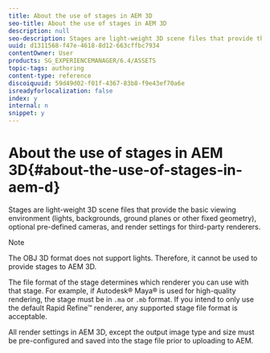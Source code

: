 ```yaml
---
title: About the use of stages in AEM 3D
seo-title: About the use of stages in AEM 3D
description: null
seo-description: Stages are light-weight 3D scene files that provide the basic viewing environment (lights, backgrounds, ground planes or other fixed geometry), optional pre-defined cameras, and render settings for third-party renderers.
uuid: d1311568-f47e-4618-8d12-663cffbc7934
contentOwner: User
products: SG_EXPERIENCEMANAGER/6.4/ASSETS
topic-tags: authoring
content-type: reference
discoiquuid: 59d49d02-f01f-4367-83b8-f9e43ef70a6e
isreadyforlocalization: false
index: y
internal: n
snippet: y
---
```


# About the use of stages in AEM 3D{#about-the-use-of-stages-in-aem-d}

Stages are light-weight 3D scene files that provide the basic viewing environment (lights, backgrounds, ground planes or other fixed geometry), optional pre-defined cameras, and render settings for third-party renderers.

>[!NOTE]
>
>The OBJ 3D format does not support lights. Therefore, it cannot be used to provide stages to AEM 3D.

The file format of the stage determines which renderer you can use with that stage. For example, if Autodesk® Maya® is used for high-quality rendering, the stage must be in `.ma` or `.mb` format. If you intend to only use the default Rapid Refine™ renderer, any supported stage file format is acceptable.

All render settings in AEM 3D, except the output image type and size must be pre-configured and saved into the stage file prior to uploading to AEM.

